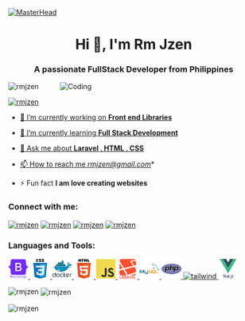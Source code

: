 [![MasterHead](https://firebasestorage.googleapis.com/v0/b/flexi-coding.appspot.com/o/dempgi7-520f8d5f-63d4-4453-8822-dbc149ae27f8.gif?alt=media&token=91c0c7b2-93c3-4029-b011-1a8703c5730d)](https://www.facebook.com/rmjzen)
<h1 align="center">Hi 👋, I'm Rm Jzen</h1>
<h3 align="center">A passionate FullStack Developer from Philippines</h3>
<img align="right" alt="Coding" width="400" src="https://media1.giphy.com/media/v1.Y2lkPTc5MGI3NjExbHV5aWNpazlpNTZnOTFvYzl1bDZsaWxreDlsenJiOW51bG5oNG9sMiZlcD12MV9pbnRlcm5hbF9naWZfYnlfaWQmY3Q9Zw/8dPbkqUb2p5XTvIXLx/giphy.gif">


<p align="left"> <img src="https://komarev.com/ghpvc/?username=rmjzen&label=Profile%20views&color=0e75b6&style=flat" alt="rmjzen" /> </p>

<p align="left"> <a href="https://twitter.com/rmjzen" target="blank"><img src="https://img.shields.io/twitter/follow/rmjzen?logo=twitter&style=for-the-badge" alt="rmjzen"  </p>

- 🔭 I’m currently working on **Front end Libraries**

- 🌱 I’m currently learning **Full Stack Development**

- 💬 Ask me about **Laravel , HTML , CSS**

- 📫 How to reach me *rmjzen@gmail.com**

- ⚡ Fun fact **I am love creating websites**

<h3 align="left">Connect with me:</h3>
<p align="left">
<a href="https://twitter.com/rmjzen" target="blank"><img align="center" src="https://raw.githubusercontent.com/rahuldkjain/github-profile-readme-generator/master/src/images/icons/Social/twitter.svg" alt="rmjzen" height="30" width="40" /></a>
<a href="https://linkedin.com/in/rmjzen" target="blank"><img align="center" src="https://raw.githubusercontent.com/rahuldkjain/github-profile-readme-generator/master/src/images/icons/Social/linked-in-alt.svg" alt="rmjzen" height="30" width="40" /></a>
<a href="https://instagram.com/rmjzen" target="blank"><img align="center" src="https://raw.githubusercontent.com/rahuldkjain/github-profile-readme-generator/master/src/images/icons/Social/instagram.svg" alt="rmjzen" height="30" width="40" /></a>
<a href="https://www.youtube.com/c/rmjzen" target="blank"><img align="center" src="https://raw.githubusercontent.com/rahuldkjain/github-profile-readme-generator/master/src/images/icons/Social/youtube.svg" alt="rmjzen" height="30" width="40" /></a>
</p>

<h3 align="left">Languages and Tools:</h3>
<p align="left"> <a href="https://getbootstrap.com" target="_blank" rel="noreferrer"> <img src="https://raw.githubusercontent.com/devicons/devicon/master/icons/bootstrap/bootstrap-plain-wordmark.svg" alt="bootstrap" width="40" height="40"/> </a> <a href="https://www.w3schools.com/css/" target="_blank" rel="noreferrer"> <img src="https://raw.githubusercontent.com/devicons/devicon/master/icons/css3/css3-original-wordmark.svg" alt="css3" width="40" height="40"/> </a> <a href="https://www.docker.com/" target="_blank" rel="noreferrer"> <img src="https://raw.githubusercontent.com/devicons/devicon/master/icons/docker/docker-original-wordmark.svg" alt="docker" width="40" height="40"/> </a> <a href="https://www.w3.org/html/" target="_blank" rel="noreferrer"> <img src="https://raw.githubusercontent.com/devicons/devicon/master/icons/html5/html5-original-wordmark.svg" alt="html5" width="40" height="40"/> </a> <a href="https://developer.mozilla.org/en-US/docs/Web/JavaScript" target="_blank" rel="noreferrer"> <img src="https://raw.githubusercontent.com/devicons/devicon/master/icons/javascript/javascript-original.svg" alt="javascript" width="40" height="40"/> </a> <a href="https://laravel.com/" target="_blank" rel="noreferrer"> <img src="https://raw.githubusercontent.com/devicons/devicon/master/icons/laravel/laravel-plain-wordmark.svg" alt="laravel" width="40" height="40"/> </a> <a href="https://www.mysql.com/" target="_blank" rel="noreferrer"> <img src="https://raw.githubusercontent.com/devicons/devicon/master/icons/mysql/mysql-original-wordmark.svg" alt="mysql" width="40" height="40"/> </a> <a href="https://www.php.net" target="_blank" rel="noreferrer"> <img src="https://raw.githubusercontent.com/devicons/devicon/master/icons/php/php-original.svg" alt="php" width="40" height="40"/> </a> <a href="https://tailwindcss.com/" target="_blank" rel="noreferrer"> <img src="https://www.vectorlogo.zone/logos/tailwindcss/tailwindcss-icon.svg" alt="tailwind" width="40" height="40"/> </a> <a href="https://vuejs.org/" target="_blank" rel="noreferrer"> <img src="https://raw.githubusercontent.com/devicons/devicon/master/icons/vuejs/vuejs-original-wordmark.svg" alt="vuejs" width="40" height="40"/> </a> </p>

<p><img align="left" src="https://github-readme-stats.vercel.app/api/top-langs?username=rmjzen&show_icons=true&locale=en&layout=compact" alt="rmjzen" /></p>

<p>&nbsp;<img align="center" src="https://github-readme-stats.vercel.app/api?username=rmjzen&show_icons=true&locale=en" alt="rmjzen" /></p>

<p><img align="center" src="https://github-readme-streak-stats.herokuapp.com/?user=rmjzen&" alt="rmjzen" /></p>
